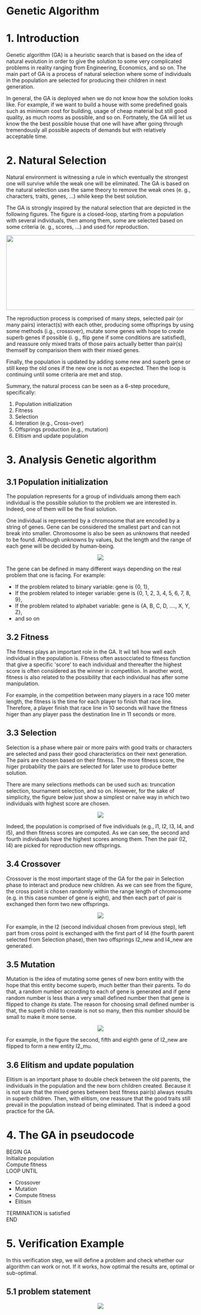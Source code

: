 # Genetic Algorithm
# 1. Introduction
Genetic algorithm (GA) is a heuristic search that is based on the idea of natural evolution in order to give the solution to some very complicated problems in reality ranging from Engineering, Economics, and so on. The main part of GA is a process of natural selection where some of individuals in the population are selected for producing their children in next generation. 

In general, the GA is deployed when we do not know how the solution looks like. For example, if we want to build a house with some predefined goals such as minimum cost for building, usage of cheap material but still good quality, as much rooms as possible, and so on. Fortnately, the GA will let us know the the best possible house that one will have after going through tremendously all possible aspects of demands but with relatively acceptable time.

# 2. Natural Selection
Natural environment is witnessing a rule in which eventually the strongest one will survive while the weak one will be eliminated. The GA is based on the natural selection uses the same theory to remove the weak ones (e. g., characters, traits, genes, ...) while keep the best solution. 

The GA is strongly inspired by the natural selection that are depicted in the following figures. The figure is a closed-loop, starting from a population with several individuals, then among them, some are selected based on some criteria (e. g., scores, ...) and used for reproduction. 

<p align="center">
  <img  width="600" height="200" src="https://github.com/MossyFighting/Optimization/blob/master/images/GA_general.png" />
</p>

The reproduction process is comprised of many steps, selected pair (or many pairs) interact(s) with each other, producing some offsprings by using some methods (i.g., crossover), mutate some genes with hope to create superb genes if possible (i. g., flip gene if some conditions are satisfied), and reassure only mixed traits of those pairs actually better than pair(s) themself by comparision them with their mixed genes. 

Finally, the population is updated by adding some new and superb gene or still keep the old ones if the new one is not as expected. Then the loop is continuing until some criteria are met and stop. 

Summary, the natural process can be seen as a 6-step procedure, specifically:
1. Population initialization 
2. Fitness 
3. Selection 
4. Interation (e.g., Cross-over)
5. Offsprings production (e.g., mutation)
6. Elitism and update population 

# 3. Analysis Genetic algorithm
## 3.1 Population initialization 
The population represents for a group of individuals among them each individual is the possible solution to the problem we are interested in. Indeed, one of them will be the final solution. 

One individual is represented by a chromosome that are encoded by a string of genes. Gene can be considered the smallest part and can not break into smaller. Chromosome is also be seen as unknowns that needed to be found. Although unknowns by values, but the length and the range of each gene will be decided by human-being. 

<p align="center">
  <img   src="https://github.com/MossyFighting/Optimization/blob/master/images/Population_fitness.png" />
</p>

The gene can be defined in many different ways depending on the real problem that one is facing. For example:
* If the problem related to binary variable: gene is {0, 1},
* If the problem related to integer variable: gene is {0, 1, 2, 3, 4, 5, 6, 7, 8, 9},
* If the problem related to alphabet variable: gene is {A, B, C, D, ...., X, Y, Z},
* and so on

## 3.2 Fitness
The fitness plays an important role in the GA. It wil tell how well each individual in the population is. Fitness often assocciated to fitness function that give a specific 'score' to each individual and thereafter the highest score is often considered as the winner in competition. In another word, fitness is also related to the possibility that each individual has after some manipulation.   

For example, in the competition between many players in a race 100 meter length, the fitness is the time for each player to finish that race line. Therefore, a player finish that race line in 10 seconds will have the fitness higer than any player pass the destination line in 11 seconds or more.

## 3.3 Selection
Selection is a phase where pair or more pairs with good traits or characters are selected and pass their good characteristics on their next generation. The pairs are chosen based on their fitness. The more fitness score, the higer probability the pairs are selected for later use to produce better solution.

There are many selections methods can be used such as: truncation selection, tournament selection, and so on. However, for the sake of simplicity, the figure below just show a simplest or naive way in which two individuals with highest score are chosen.

<p align="center">
  <img   src="https://github.com/MossyFighting/Optimization/blob/master/images/fitness.png" />
</p>

Indeed, the population is comprised of five individuals (e.g., I1, I2, I3, I4, and I5), and then fitness scores are computed. As we can see, the second and fourth individuals have the highest scores among them.  Then the pair (I2, I4) are picked for reproduction new offsprings. 

## 3.4 Crossover
Crossover is the most important stage of the GA for the pair in Selection phase to interact and produce new children. As we can see from the figure, the cross point is chosen randomly within the range length of chromosome (e.g. in this case number of gene is eight), and then each part of pair is exchanged then form two new offsprings. 

<p align="center">
  <img   src="https://github.com/MossyFighting/Optimization/blob/master/images/Crossover.png" />
</p>

For example, in the I2 (second individual chosen from previous step), left part from cross point is exchanged with the first part of I4 (the fourth parent selected from Selection phase), then two offsprings I2_new and I4_new are generated.

## 3.5 Mutation
Mutation is the idea of mutating some genes of new born entity with the hope that this entity become superb, much better than their parents. To do that, a random number according to each of gene is generated and if gene random number is less than a very small defined number then that gene is flipped to change its state. 
The reason for choosing small defined number is that, the superb child to create is not so many, then this number should be small to make it more sense.

<p align="center">
  <img   src="https://github.com/MossyFighting/Optimization/blob/master/images/Mutation.png" />
</p>

For example, in the figure the second, fifth and eighth gene of I2_new are flipped to form a new entity I2_mu. 

## 3.6 Elitism and update population
Elitism is an important phase to double check between the old parents, the individuals in the population and the new born children created. Because it is not sure that the mixed genes between best fitness pair(s) always results in superb children. Then, with elitism, one reassure that the good traits still prevail in the population instead of being eliminated. That is indeed a good practice for the GA. 

# 4. The GA in pseudocode 

BEGIN GA<br/>
Initialize population<br/>
Compute fitness<br/>
LOOP UNTIL<br/>

* Crossover
* Mutation
* Compute fitness
* Elitism

TERMINATION is satisfied<br/>
END

# 5. Verification Example
In this verification step, we will define a problem and check whether our algorithm can work or not. If it works, how optimal the results are, optimal or sub-optimal.

## 5.1 problem statement

<p align="center">
  <img   src="https://github.com/MossyFighting/Optimization/blob/master/images/run_example.png" />
</p>

